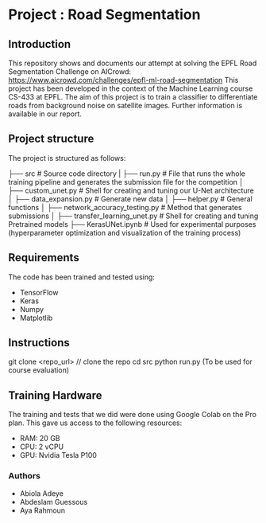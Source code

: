 # Project : Road Segmentation

## Introduction

This repository shows and documents our attempt at solving the EPFL Road Segmentation Challenge on AICrowd: https://www.aicrowd.com/challenges/epfl-ml-road-segmentation
This project has been developed in the context of the Machine Learning course CS-433 at EPFL.
The aim of this project is to train a classifier to differentiate roads from background noise on satellite images.
Further information is available in our report.

## Project structure

The project is structured as follows:

├── src # Source code directory
| ├── run.py # File that runs the whole training pipeline and generates the submission file for the competition
│ ├── custom_unet.py # Shell for creating and tuning our U-Net architecture
│ ├── data_expansion.py # Generate new data
│ ├── helper.py # General functions
│ ├── network_accuracy_testing.py # Method that generates submissions
│ ├── transfer_learning_unet.py # Shell for creating and tuning Pretrained models
├── KerasUNet.ipynb # Used for experimental purposes (hyperparameter optimization and visualization of the training process)

## Requirements

The code has been trained and tested using:

- TensorFlow
- Keras
- Numpy
- Matplotlib

## Instructions

git clone <repo_url> // clone the repo
cd src
python run.py (To be used for course evaluation)

## Training Hardware

The training and tests that we did were done using Google Colab on the Pro plan. This gave us access to the following resources:

- RAM: 20 GB
- CPU: 2 vCPU
- GPU: Nvidia Tesla P100

### Authors

- Abiola Adeye
- Abdeslam Guessous
- Aya Rahmoun
